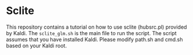 # Sclite

This repository contains a tutorial on how to use sclite (hubsrc.pl) provided by Kaldi. 
The `sclite_glm.sh` is the main file to run the script. 
The script assumes that you have installed Kaldi. Please modify path.sh and cmd.sh based on your Kaldi root.
